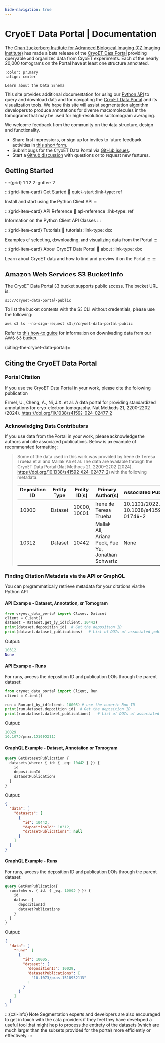 ```yaml
---
hide-navigation: true
---
```


# CryoET Data Portal | Documentation

The [Chan Zuckerberg Institute for Advanced Biological Imaging (CZ Imaging Institute)](https://www.czimaginginstitute.org/) has made a beta release of the [CryoET Data Portal](https://cryoetdataportal.czscience.com) providing queryable and organized data from CryoET experiments. Each of the nearly 20,000 tomograms on the Portal have at least one structure annotated.

```{button-ref} data-organization
:color: primary
:align: center

Learn about the Data Schema
```

This site provides additional documentation for using our [Python API](python-api) to query and download data and for navigating the [CryoET Data Portal](https://cryoetdataportal.czscience.com) and its visualization tools. We hope this site will assist segmentation algorithm developers to produce annotations for diverse macromolecules in the tomograms that may be used for high-resolution subtomogram averaging.

We welcome feedback from the community on the data structure, design and functionality.
- Share first impressions, or sign up for invites to future feedback activities in [this short form](https://airtable.com/apppmytRJXoXYTO9w/shrjmV9knAC7E7VVM?prefill_Event=P1BannerF&hide_Event=true).
- Submit bugs for the CryoET Data Portal via [GitHub issues](https://github.com/chanzuckerberg/cryoet-data-portal/issues/new?assignees=&labels=bug&projects=&template=bug.md&title=).
- Start a [Github discussion](https://github.com/chanzuckerberg/cryoet-data-portal/discussions/new/choose) with questions or to request new features.

## Getting Started

::::{grid} 1 1 2 2
:gutter: 2

:::{grid-item-card} Get Started
:link: quick-start
:link-type: ref

Install and start using the Python Client API
:::

:::{grid-item-card} API Reference
:link: api-reference
:link-type: ref

Information on the Python Client API Classes
:::

:::{grid-item-card} Tutorials
:link: tutorials
:link-type: doc

Examples of selecting, downloading, and visualizing data from the Portal
:::

:::{grid-item-card} About CryoET Data Portal
:link: about
:link-type: doc

Learn about CryoET data and how to find and preview it on the Portal
:::
::::

## Amazon Web Services S3 Bucket Info

The CryoET Data Portal S3 bucket supports public access. The bucket URL is:

```
s3://cryoet-data-portal-public
```

To list the bucket contents with the S3 CLI without credentials, please use the following:

```
aws s3 ls --no-sign-request s3://cryoet-data-portal-public
```

Refer to [this how-to guide](download-data) for information on downloading data from our AWS S3 bucket.

(citing-the-cryoet-data-portal)=
## Citing the CryoET Data Portal

### Portal Citation

If you use the CryoET Data Portal in your work, please cite the following publication:

Ermel, U., Cheng, A., Ni, J.X. et al. A data portal for providing standardized annotations for cryo-electron tomography. Nat Methods 21, 2200–2202 (2024). https://doi.org/10.1038/s41592-024-02477-2

### Acknowledging Data Contributors

If you use data from the Portal in your work, please acknowledge the authors and cite associated publications. Below is an example of recommended formatting:

> Some of the data used in this work was provided by Irene de Teresa Trueba et al and Mallak Ali et al. The data are available through the CryoET Data Portal (Nat Methods 21, 2200–2202 (2024). https://doi.org/10.1038/s41592-024-02477-2) with the following metadata.
>
> | Deposition ID | Entity Type | Entity ID(s) | Primary Author(s) | Associated Publication DOI(s) |
> | ------------- | ----------- | ------------ | ----------------- | ----------------------------- |
> | 10000 | Dataset | 10000, 10001 | Irene de Teresa Trueba | 10.1101/2022.04.12.488077, 10.1038/s41592-022-01746-2 |
> | 10312 | Dataset | 10442 | Mallak Ali, Ariana Peck, Yue Yu, Jonathan Schwartz | None |

### Finding Citation Metadata via the API or GraphQL

You can programmatically retrieve metadata for your citations via the Python API.

#### API Example - Dataset, Annotation, or Tomogram

```python
from cryoet_data_portal import Client, Dataset
client = Client()
dataset = Dataset.get_by_id(client, 10442)
print(dataset.deposition_id)  # Get the deposition ID
print(dataset.dataset_publications)   # List of DOIs of associated publications
```

Output:
```python
10312
None
```

#### API Example - Runs

For runs, access the deposition ID and publication DOIs through the parent dataset:

```python
from cryoet_data_portal import Client, Run
client = Client()

run = Run.get_by_id(client, 10005) # use the numeric Run ID
print(run.dataset.deposition_id)  # Get the deposition ID
print(run.dataset.dataset_publications)   # List of DOIs of associated publications
```

Output:
```python
10029
10.1073/pnas.1518952113
```

#### GraphQL Example - Dataset, Annotation or Tomogram

```graphql
query GetDatasetPublication {
  datasets(where: { id: { _eq: 10442 } }) {
    id
    depositionId
    datasetPublications
  }
}
```

Output:
```json
{
  "data": {
    "datasets": [
      {
        "id": 10442,
        "depositionId": 10312,
        "datasetPublications": null
      }
    ]
  }
}
```

#### GraphQL Example - Runs

For runs, access the deposition ID and publication DOIs through the parent dataset:

```graphql
query GetRunPublication{
  runs(where: { id: { _eq: 10005 } }) {
    id
    dataset {
      depositionId
      datasetPublications
    }
  }
}
```

Output:
```json
{
  "data": {
    "runs": [
      {
        "id": 10005,
        "dataset": {
          "depositionId": 10029,
          "datasetPublications": [
            "10.1073/pnas.1518952113"
          ]
        }
      }
    ]
  }
}
```

:::{czi-info} Note
Segmentation experts and developers are also encouraged to get in touch with the data providers if they feel they have developed a useful tool that might help to process the entirety of the datasets (which are much larger than the subsets provided for the portal) more efficiently or effectively.
:::
